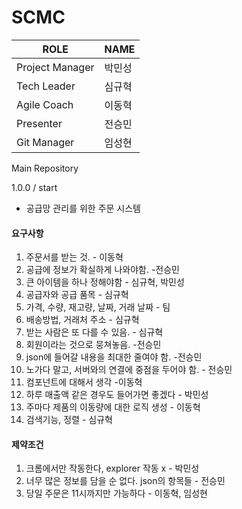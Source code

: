 # SCMC
| ROLE | NAME |
|----------|-----|
| Project Manager | 박민성 |
| Tech Leader | 심규혁 |
| Agile Coach | 이동혁 |
| Presenter | 전승민 |
| Git Manager | 임성현 |

Main Repository

1.0.0 / start

- 공급망 관리를 위한 주문 시스템

#### 요구사항
1. 주문서를 받는 것. - 이동혁
2. 공급에 정보가 확실하게 나와야함. -전승민
3. 큰 아이템을 하나 정해야함 - 심규혁, 박민성
4. 공급자와 공급 품목 - 심규혁
5. 가격, 수량, 재고량, 날짜, 거래 날짜 - 팀
6. 배송방법, 거래처 주소 - 심규혁
7. 받는 사람은 또 다를 수 있음. - 심규혁
8. 회원이라는 것으로 뭉쳐놓음. -전승민
9. json에 들어갈 내용을 최대한 줄여야 함. -전승민
10. 노가다 말고, 서버와의 연결에 중점을 두어야 함. - 전승민
11. 컴포넌트에 대해서 생각 -이동혁
12. 하루 매출액 같은 경우도 들어가면 좋겠다 - 박민성
13. 주마다 제품의 이동량에 대한 로직 생성 - 이동혁
14. 검색기능, 정렬 - 심규혁

#### 제약조건
1. 크롬에서만 작동한다, explorer 작동 x - 박민성
2. 너무 많은 정보를 담을 순 없다. json의 항목들 - 전승민
3. 당일 주문은 11시까지만 가능하다 - 이동혁, 임성현

